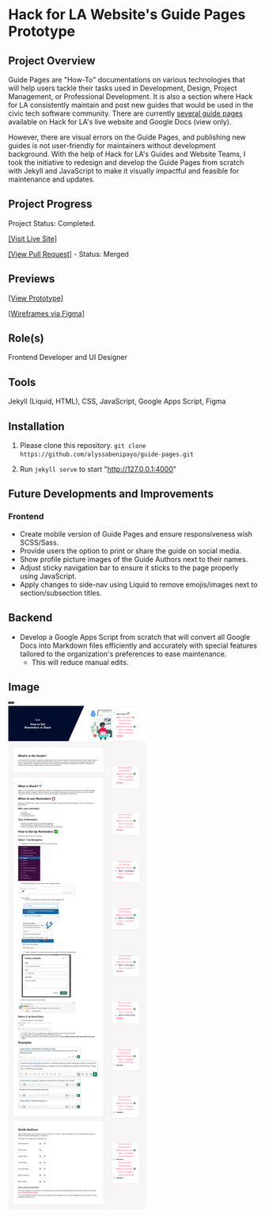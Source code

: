 # Hack for LA Website's Guide Pages Prototype

## Project Overview
Guide Pages are "How-To" documentations on various technologies that will help users tackle their tasks used in Development, Design, Project Management, or Professional Development. It is also a section where Hack for LA consistently maintain and post new guides that would be used in the civic tech software community. There are currently [several guide pages](https://www.hackforla.org/toolkit/) available on Hack for LA's live website and Google Docs (view only).

However, there are visual errors on the Guide Pages, and publishing new guides is not user-friendly for maintainers without development background. With the help of Hack for LA's Guides and Website Teams, I took the initiative to redesign and develop the Guide Pages from scratch with Jekyll and JavaScript to make it visually impactful and feasible for maintenance and updates.

## Project Progress
Project Status: Completed. 

[[Visit Live Site]](https://www.hackforla.org/guide-pages/how-to-set-reminders-in-slack.html) 

[[View Pull Request]](https://github.com/hackforla/website/pull/3548) - Status: Merged

## Previews
[[View Prototype]](https://alyssabenipayo.github.io/guide-pages/)

[[Wireframes via Figma]](https://www.figma.com/file/n0YHiNO4MDA9SrMJPPIjoW/Hack-for-LA---Guide-Pages?node-id=118%3A3292)

## Role(s)
Frontend Developer and UI Designer

## Tools
Jekyll (Liquid, HTML), CSS, JavaScript, Google Apps Script, Figma

## Installation
1. Please clone this repository.
`git clone https://github.com/alyssabenipayo/guide-pages.git`

2. Run `jekyll serve` to start "http://127.0.0.1:4000"

## Future Developments and Improvements

### Frontend
- Create mobile version of Guide Pages and ensure responsiveness wish SCSS/Sass.
- Provide users the option to print or share the guide on social media. 
- Show profile picture images of the Guide Authors next to their names.
- Adjust sticky navigation bar to ensure it sticks to the page properly using JavaScript.
- Apply changes to side-nav using Liquid to remove emojis/images next to section/subsection titles.

## Backend
- Develop a Google Apps Script from scratch that will convert all Google Docs into Markdown files efficiently and accurately with special features tailored to the organization's preferences to ease maintenance. 
  - This will reduce manual edits.

## Image
![screencapture-127-0-0-1-4000-guide-pages-how-to-set-reminders-in-slack-2022-04-12-03_53_26](./assets/images/screencapture-127-0-0-1-4000-guide-pages-how-to-set-reminders-in-slack-2022-04-12-03_53_26.png "screen capture")
